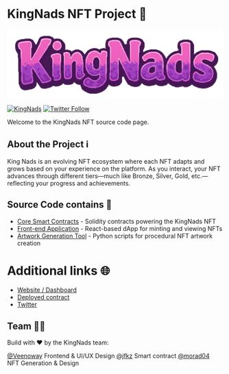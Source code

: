 # KingNads NFT Project 👑

![logo](https://raw.githubusercontent.com/monad-im/monad-im-ui/refs/heads/main/frontend/public/kingnadslogo.png)

[![KingNads](https://img.shields.io/badge/KingNads-NFT-blue)](https://kingnad.xyz)
[![Twitter Follow](https://img.shields.io/twitter/follow/monkingnads?style=social)](https://twitter.com/monkingnads)

Welcome to the KingNads NFT source code page.
## About the Project ℹ️
King Nads is an evolving NFT ecosystem where each NFT adapts and grows based on your experience on the platform. As you interact, your NFT advances through different tiers—much like Bronze, Silver, Gold, etc.—reflecting your progress and achievements.

## Source Code contains 📁

- [Core Smart Contracts](https://github.com/monad-im/monad-im-nft) - Solidity contracts powering the KingNads NFT
- [Front-end Application](https://github.com/monad-im/monad-im-ui) - React-based dApp for minting and viewing NFTs
- [Artwork Generation Tool](https://github.com/monad-im/monad-im-assets) - Python scripts for procedural NFT artwork creation

# Additional links 🌐

- [Website / Dashboard](https://kingnad.xyz)
- [Deployed contract](https://testnet.monadexplorer.com/token/0xd4F3ACBf68c078101E4E3a771697b2c21f5568E9)
- [Twitter](https://x.com/monkingnads)

## Team 👨‍💻
Build with ❤️ by the KingNads team:

[@Veenoway](https://github.com/Veenoway) Frontend & UI/UX Design
[@jfkz](https://github.com/jfkz) Smart contract 
[@morad04](https://github.com/morad04) NFT Generation & Design
